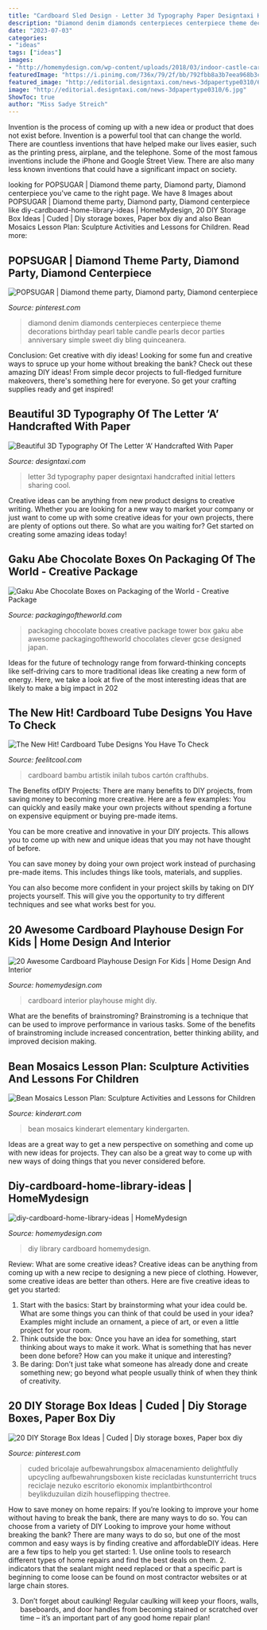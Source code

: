 ```yaml
---
title: "Cardboard Sled Design - Letter 3d Typography Paper Designtaxi Handcrafted Initial Letters Sharing Cool"
description: "Diamond denim diamonds centerpieces centerpiece theme decorations birthday pearl table candle pearls decor parties anniversary simple sweet diy bling quinceanera"
date: "2023-07-03"
categories:
- "ideas"
tags: ["ideas"]
images:
- "http://homemydesign.com/wp-content/uploads/2018/03/indoor-castle-cardboard-house-design.jpg"
featuredImage: "https://i.pinimg.com/736x/79/2f/bb/792fbb8a3b7eea968b3c940fd7fefd26.jpg"
featured_image: "http://editorial.designtaxi.com/news-3dpapertype0310/6.jpg"
image: "http://editorial.designtaxi.com/news-3dpapertype0310/6.jpg"
ShowToc: true
author: "Miss Sadye Streich"
---
```



Invention is the process of coming up with a new idea or product that does not exist before. Invention is a powerful tool that can change the world. There are countless inventions that have helped make our lives easier, such as the printing press, airplane, and the telephone. Some of the most famous inventions include the iPhone and Google Street View. There are also many less known inventions that could have a significant impact on society.

	

		
looking for POPSUGAR | Diamond theme party, Diamond party, Diamond centerpiece you've came to the right page. We have 8 Images about POPSUGAR | Diamond theme party, Diamond party, Diamond centerpiece like diy-cardboard-home-library-ideas | HomeMydesign, 20 DIY Storage Box Ideas | Cuded | Diy storage boxes, Paper box diy and also Bean Mosaics Lesson Plan: Sculpture Activities and Lessons for Children. Read more:
		
    
## POPSUGAR | Diamond Theme Party, Diamond Party, Diamond Centerpiece

<img loading=lazy src="https://i.pinimg.com/736x/06/b8/ca/06b8ca665b262b4dc4e21760cc3ddb9d--diamond-decorations-diamond-centerpieces.jpg" onerror="this.onerror=null;this.src='https://tse3.mm.bing.net/th?id=OIP.XU4jlDZUblfMfE6aCRFmOAHaK8&amp;pid=15.1';" alt="POPSUGAR | Diamond theme party, Diamond party, Diamond centerpiece">

_Source: pinterest.com_

>diamond denim diamonds centerpieces centerpiece theme decorations birthday pearl table candle pearls decor parties anniversary simple sweet diy bling quinceanera. 

	

Conclusion: Get creative with diy ideas!
Looking for some fun and creative ways to spruce up your home without breaking the bank? Check out these amazing DIY ideas!
From simple decor projects to full-fledged furniture makeovers, there's something here for everyone. So get your crafting supplies ready and get inspired!

    
## Beautiful 3D Typography Of The Letter ‘A’ Handcrafted With Paper

<img loading=lazy src="http://editorial.designtaxi.com/news-3dpapertype0310/6.jpg" onerror="this.onerror=null;this.src='https://tse4.mm.bing.net/th?id=OIP.iXVAmH22denJNqrd3kK6KwHaKg&amp;pid=15.1';" alt="Beautiful 3D Typography Of The Letter ‘A’ Handcrafted With Paper">

_Source: designtaxi.com_

>letter 3d typography paper designtaxi handcrafted initial letters sharing cool. 

	

Creative ideas can be anything from new product designs to creative writing. Whether you are looking for a new way to market your company or just want to come up with some creative ideas for your own projects, there are plenty of options out there. So what are you waiting for? Get started on creating some amazing ideas today!

    
## Gaku Abe Chocolate Boxes On Packaging Of The World - Creative Package

<img loading=lazy src="http://1.bp.blogspot.com/_nieIGWiCsnw/SxTcEaKFfAI/AAAAAAAAGuA/oSg4mzmq97M/s800/choco-tower-01.jpg" onerror="this.onerror=null;this.src='https://tse4.mm.bing.net/th?id=OIP.CNpG4NHIGRNLxZBAxLaTrAHaFj&amp;pid=15.1';" alt="Gaku Abe Chocolate Boxes on Packaging of the World - Creative Package">

_Source: packagingoftheworld.com_

>packaging chocolate boxes creative package tower box gaku abe awesome packagingoftheworld chocolates clever gcse designed japan. 

	

Ideas for the future of technology range from forward-thinking concepts like self-driving cars to more traditional ideas like creating a new form of energy. Here, we take a look at five of the most interesting ideas that are likely to make a big impact in 202
    
## The New Hit! Cardboard Tube Designs You Have To Check

<img loading=lazy src="https://feelitcool.com/wp-content/uploads/2017/01/cardboard-tube-walls10.jpg" onerror="this.onerror=null;this.src='https://tse1.mm.bing.net/th?id=OIP.7nU2OeGE4y0uAC7VyVh7WgHaJ3&amp;pid=15.1';" alt="The New Hit! Cardboard Tube Designs You Have To Check">

_Source: feelitcool.com_

>cardboard bambu artistik inilah tubos cartón crafthubs. 

	

The Benefits ofDIY Projects:
There are many benefits to DIY projects, from saving money to becoming more creative. Here are a few examples: 
You can quickly and easily make your own projects without spending a fortune on expensive equipment or buying pre-made items. 

You can be more creative and innovative in your DIY projects. This allows you to come up with new and unique ideas that you may not have thought of before. 

You can save money by doing your own project work instead of purchasing pre-made items. This includes things like tools, materials, and supplies. 

You can also become more confident in your project skills by taking on DIY projects yourself. This will give you the opportunity to try different techniques and see what works best for you.

    
## 20 Awesome Cardboard Playhouse Design For Kids | Home Design And Interior

<img loading=lazy src="http://homemydesign.com/wp-content/uploads/2018/03/indoor-castle-cardboard-house-design.jpg" onerror="this.onerror=null;this.src='https://tse4.mm.bing.net/th?id=OIP.Sq8eIj2RK-YtNstp4Mze8AHaJ4&amp;pid=15.1';" alt="20 Awesome Cardboard Playhouse Design For Kids | Home Design And Interior">

_Source: homemydesign.com_

>cardboard interior playhouse might diy. 

	

What are the benefits of brainstroming?
Brainstroming is a technique that can be used to improve performance in various tasks. Some of the benefits of brainstroming include increased concentration, better thinking ability, and improved decision making.

    
## Bean Mosaics Lesson Plan: Sculpture Activities And Lessons For Children

<img loading=lazy src="https://kinderart.com/wp-content/uploads/beanmosaiclg.jpg" onerror="this.onerror=null;this.src='https://tse1.mm.bing.net/th?id=OIP.Jao_ipmbCF-RK7Z1OR_wkAHaFf&amp;pid=15.1';" alt="Bean Mosaics Lesson Plan: Sculpture Activities and Lessons for Children">

_Source: kinderart.com_

>bean mosaics kinderart elementary kindergarten. 

	

Ideas are a great way to get a new perspective on something and come up with new ideas for projects. They can also be a great way to come up with new ways of doing things that you never considered before.

    
## Diy-cardboard-home-library-ideas | HomeMydesign

<img loading=lazy src="https://homemydesign.com/wp-content/uploads/2017/10/diy-cardboard-home-library-ideas.jpg" onerror="this.onerror=null;this.src='https://tse2.mm.bing.net/th?id=OIP.fJitAjKrGl8RQqa7mBfBIAHaLI&amp;pid=15.1';" alt="diy-cardboard-home-library-ideas | HomeMydesign">

_Source: homemydesign.com_

>diy library cardboard homemydesign. 

	

Review: What are some creative ideas?
Creative ideas can be anything from coming up with a new recipe to designing a new piece of clothing. However, some creative ideas are better than others. Here are five creative ideas to get you started: 
1. Start with the basics: Start by brainstorming what your idea could be. What are some things you can think of that could be used in your idea? Examples might include an ornament, a piece of art, or even a little project for your room. 
2. Think outside the box: Once you have an idea for something, start thinking about ways to make it work. What is something that has never been done before? How can you make it unique and interesting? 
3. Be daring: Don’t just take what someone has already done and create something new; go beyond what people usually think of when they think of creativity.

    
## 20 DIY Storage Box Ideas | Cuded | Diy Storage Boxes, Paper Box Diy

<img loading=lazy src="https://i.pinimg.com/736x/79/2f/bb/792fbb8a3b7eea968b3c940fd7fefd26.jpg" onerror="this.onerror=null;this.src='https://tse2.mm.bing.net/th?id=OIP.dA71ktSKHkCQfgQzG_bcIwHaOo&amp;pid=15.1';" alt="20 DIY Storage Box Ideas | Cuded | Diy storage boxes, Paper box diy">

_Source: pinterest.com_

>cuded bricolaje aufbewahrungsbox almacenamiento delightfully upcycling aufbewahrungsboxen kiste recicladas kunstunterricht trucs reciclaje nezuko escritorio ekonomix implantbirthcontrol beylikduzuilan dizih houseflipping thectree. 

	

How to save money on home repairs: If you’re looking to improve your home without having to break the bank, there are many ways to do so. You can choose from a variety of DIY
Looking to improve your home without breaking the bank? There are many ways to do so, but one of the most common and easy ways is by finding creative and affordableDIY ideas. Here are a few tips to help you get started: 1. Use online tools to research different types of home repairs and find the best deals on them.
2. indicators that the sealant might need replaced or that a specific part is beginning to come loose can be found on most contractor websites or at large chain stores.

3. Don’t forget about caulking! Regular caulking will keep your floors, walls, baseboards, and door handles from becoming stained or scratched over time – it’s an important part of any good home repair plan! 
